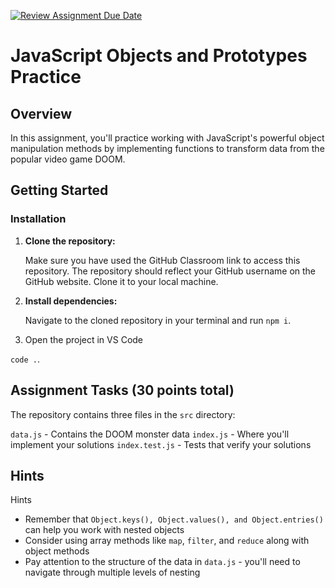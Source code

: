 [![Review Assignment Due Date](https://classroom.github.com/assets/deadline-readme-button-22041afd0340ce965d47ae6ef1cefeee28c7c493a6346c4f15d667ab976d596c.svg)](https://classroom.github.com/a/U4pBk5O5)
# JavaScript Objects and Prototypes Practice

## Overview

In this assignment, you'll practice working with JavaScript's powerful object manipulation methods by implementing functions to transform data from the popular video game DOOM.

## Getting Started

### Installation

1. **Clone the repository:**

   Make sure you have used the GitHub Classroom link to access this repository. The repository should reflect your GitHub username on the GitHub website. Clone it to your local machine.

2. **Install dependencies:**

   Navigate to the cloned repository in your terminal and run `npm i`.

3. Open the project in VS Code

`code .`.

## Assignment Tasks (30 points total)

The repository contains three files in the `src` directory:

`data.js` - Contains the DOOM monster data
`index.js` - Where you'll implement your solutions
`index.test.js` - Tests that verify your solutions

## Hints

Hints

- Remember that `Object.keys(), Object.values(), and Object.entries()` can help you work with nested objects
- Consider using array methods like `map`, `filter`, and `reduce` along with object methods
- Pay attention to the structure of the data in `data.js` - you'll need to navigate through multiple levels of nesting
